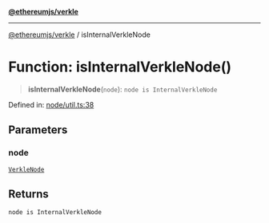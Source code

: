[**@ethereumjs/verkle**](../README.md)

***

[@ethereumjs/verkle](../README.md) / isInternalVerkleNode

# Function: isInternalVerkleNode()

> **isInternalVerkleNode**(`node`): `node is InternalVerkleNode`

Defined in: [node/util.ts:38](https://github.com/Dargon789/ethereumjs-monorepo/blob/master/packages/verkle/src/node/util.ts#L38)

## Parameters

### node

[`VerkleNode`](../type-aliases/VerkleNode.md)

## Returns

`node is InternalVerkleNode`
